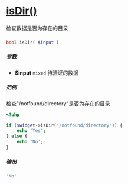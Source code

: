 [isDir()](http://twinh.github.com/widget/api/isDir)
===================================================

检查数据是否为存在的目录

### 
```php
bool isDir( $input )
```

##### 参数
* **$input** `mixed` 待验证的数据

##### 范例
检查"/notfound/directory"是否为存在的目录
```php
<?php

if ($widget->isDir('/notfound/directory')) {
    echo 'Yes';
} else {
    echo 'No';
}
```
##### 输出
```php
'No'
```
